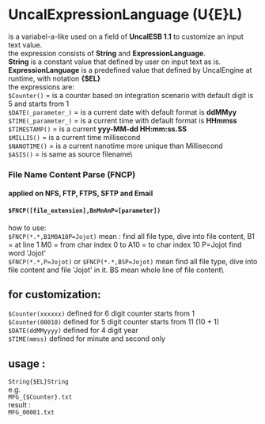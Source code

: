 # UncalExpressionLanguage (U{E}L)

is a variabel-a-like used on a field of **UncalESB 1.1** to customize an input text value.\
the expression consists of **String** and **ExpressionLanguage**.\
**String** is a constant value that defined by user on input text as is.\
**ExpressionLanguage** is a predefined value that defined by UncalEngine at runtime, with notation **{$EL}**\
the expressions are:\
`$Counter()` = is a counter based on integration scenario with default digit is 5 and starts from 1\
`$DATE(_parameter_)` = is a current date with default format is **ddMMyy**\
`$TIME(_parameter_)` = is a current time with default format is **HHmmss**\
`$TIMESTAMP()` = is a current **yyy-MM-dd HH:mm:ss.SS**\
`$MILLIS()` = is a current time millisecond\
`$NANOTIME()` = is a current nanotime more unique than Millisecond\
`$ASIS()` = is same as source filename\
### File Name Content Parse (FNCP)
#### applied on NFS, FTP, FTPS, SFTP and Email
#### `$FNCP([file_extension],BnMnAnP=[parameter])`
how to use:\
`$FNCP(*.*,B1M0A10P=Jojot)` mean : find all file type, dive into file content, B1 = at line 1 M0 = from char index 0 to A10 = to char index 10 P=Jojot find word 'Jojot'\
`$FNCP(*.*,P=Jojot)` or `$FNCP(*.*,BSP=Jojot)` mean find all file type, dive into file content and file 'Jojot' in it. BS mean whole line of file content\
## for customization:
`$Counter(xxxxxx)` defined for 6 digit counter starts from 1\
`$Counter(00010)` defined for 5 digit counter starts from 11 (10 + 1)\
`$DATE(ddMMyyyy)` defined for 4 digit year\
`$TIME(mmss)` defined for minute and second only

## usage :
`String{$EL}String`\
e.g.\
`MFG_{$Counter}.txt`\
result :\
`MFG_00001.txt`
